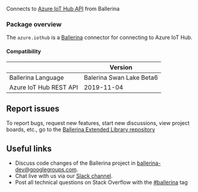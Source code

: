 Connects to [Azure IoT Hub API](https://azure.microsoft.com/en-us/services/iot-hub/) from Ballerina

### Package overview
The `azure.iothub` is a [Ballerina](https://ballerina.io/) connector for connecting to Azure IoT Hub.

#### Compatibility
|                               | Version                  |
|-------------------------------|--------------------------|
| Ballerina Language            | Balerina Swan Lake Beta6 |
| Azure IoT Hub REST API        | 2019-11-04               |

## Report issues
To report bugs, request new features, start new discussions, view project boards, etc., go to the [Ballerina Extended Library repository](https://github.com/ballerina-platform/ballerina-extended-library)

## Useful links
- Discuss code changes of the Ballerina project in [ballerina-dev@googlegroups.com](mailto:ballerina-dev@googlegroups.com).
- Chat live with us via our [Slack channel](https://ballerina.io/community/slack/).
- Post all technical questions on Stack Overflow with the [#ballerina](https://stackoverflow.com/questions/tagged/ballerina) tag
